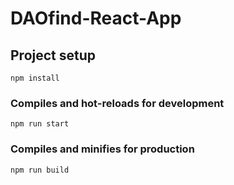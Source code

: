 # DAOfind-React-App

## Project setup
```
npm install
```

### Compiles and hot-reloads for development
```
npm run start
```

### Compiles and minifies for production
```
npm run build
